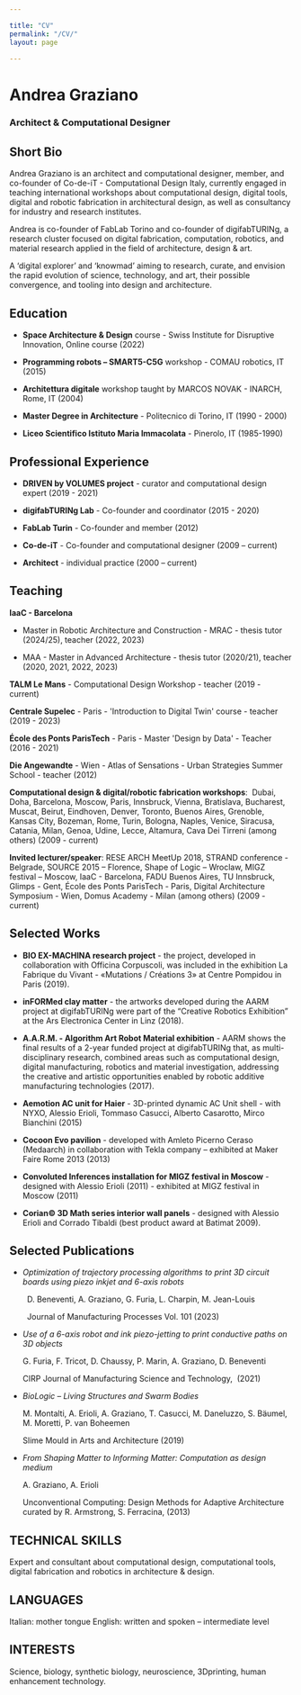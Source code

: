 ```yaml
---

title: "CV"
permalink: "/CV/"
layout: page

---
```


# Andrea Graziano

### Architect & Computational Designer

## Short Bio

Andrea Graziano is an architect and computational designer, member, and co-founder of Co-de-iT - Computational Design Italy, currently engaged in teaching international workshops about computational design, digital tools, digital and robotic fabrication in architectural design, as well as consultancy for industry and research institutes.

Andrea is co-founder of FabLab Torino and co-founder of digifabTURINg, a research cluster focused on digital fabrication, computation, robotics, and material research applied in the field of architecture, design & art.

A ‘digital explorer’ and ‘knowmad’ aiming to research, curate, and envision the rapid evolution of science, technology, and art, their possible convergence, and tooling into design and architecture.

## Education

- **Space Architecture & Design** course - Swiss Institute for Disruptive Innovation, Online course (2022)
  
- **Programming robots – SMART5-C5G** workshop - COMAU robotics, IT (2015)
  
- **Architettura digitale** workshop taught by MARCOS NOVAK - INARCH, Rome, IT (2004)
  
- **Master Degree in Architecture** - Politecnico di Torino, IT (1990 - 2000)
  
- **Liceo Scientifico Istituto Maria Immacolata** - Pinerolo, IT (1985-1990)
  

## Professional Experience

- **DRIVEN by VOLUMES project** - curator and computational design expert (2019 - 2021)
  
- **digifabTURINg Lab** - Co-founder and coordinator (2015 - 2020)
  
- **FabLab Turin** - Co-founder and member (2012)
  
- **Co-de-iT** - Co-founder and computational designer (2009 – current)
  
- **Architect** - individual practice (2000 – current)
  

## Teaching

**IaaC - Barcelona**

- Master in Robotic Architecture and Construction - MRAC - thesis tutor (2024/25), teacher (2022, 2023)
  
- MAA - Master in Advanced Architecture - thesis tutor (2020/21), teacher (2020, 2021, 2022, 2023)
  

**TALM Le Mans** - Computational Design Workshop - teacher (2019 - current)

**Centrale Supelec** - Paris - 'Introduction to Digital Twin' course - teacher (2019 - 2023)

**École des Ponts ParisTech** - Paris - Master 'Design by Data' - Teacher (2016 - 2021)

**Die Angewandte** - Wien - Atlas of Sensations - Urban Strategies Summer School - teacher (2012)

**Computational design & digital/robotic fabrication workshops**:  Dubai, Doha, Barcelona, Moscow, Paris, Innsbruck, Vienna, Bratislava, Bucharest, Muscat, Beirut, Eindhoven, Denver, Toronto, Buenos Aires, Grenoble, Kansas City, Bozeman, Rome, Turin, Bologna, Naples, Venice, Siracusa, Catania, Milan, Genoa, Udine, Lecce, Altamura, Cava Dei Tirreni (among others) (2009 - current)

**Invited lecturer/speaker**: RESE ARCH MeetUp 2018, STRAND conference - Belgrade, SOURCE 2015 – Florence, Shape of Logic – Wroclaw, MIGZ festival – Moscow, IaaC - Barcelona, FADU Buenos Aires, TU Innsbruck, Glimps - Gent, École des Ponts ParisTech - Paris, Digital Architecture Symposium - Wien, Domus Academy - Milan (among others) (2009 - current)

## Selected Works

- **BIO EX-MACHINA research project** - the project, developed in collaboration with Officina Corpuscoli, was included in the exhibition La Fabrique du Vivant - «Mutations / Créations 3» at Centre Pompidou in Paris (2019).
  
- **inFORMed clay matter** - the artworks developed during the AARM project at digifabTURINg were part of the “Creative Robotics Exhibition” at the Ars Electronica Center in Linz (2018). 
  
- **A.A.R.M. - Algorithm Art Robot Material exhibition** - AARM shows the final results of a 2-year funded project at digifabTURINg that, as multi-disciplinary research, combined areas such as computational design, digital manufacturing, robotics and material investigation, addressing the creative and artistic opportunities enabled by robotic additive manufacturing technologies (2017).
  
- **Aemotion AC unit for Haier** - 3D-printed dynamic AC Unit shell - with NYXO, Alessio Erioli, Tommaso Casucci, Alberto Casarotto, Mirco Bianchini (2015)
  
- **Cocoon Evo pavilion** - developed with Amleto Picerno Ceraso (Medaarch) in collaboration with Tekla company – exhibited at Maker Faire Rome 2013 (2013)
  
- **Convoluted Inferences installation for MIGZ festival in Moscow** - designed with Alessio Erioli (2011) - exhibited at MIGZ festival in Moscow (2011)
  
- **Corian© 3D Math series interior wall panels** - designed with Alessio Erioli and Corrado Tibaldi (best product award at Batimat 2009).
  

## Selected Publications

- *Optimization of trajectory processing algorithms to print 3D circuit boards using piezo inkjet and 6-axis robots*

        D. Beneventi, A. Graziano, G. Furia, L. Charpin, M. Jean-Louis

        Journal of Manufacturing Processes Vol. 101 (2023)

- *Use of a 6-axis robot and ink piezo-jetting to print conductive paths on 3D objects*
  
  G. Furia, F. Tricot, D. Chaussy, P. Marin, A. Graziano, D. Beneventi
  
  CIRP Journal of Manufacturing Science and Technology,  (2021)
  
- *BioLogic – Living Structures and Swarm Bodies*
  
  M. Montalti, A. Erioli, A. Graziano, T. Casucci, M. Daneluzzo, S. Bäumel, M. Moretti, P. van Boheemen
  
  Slime Mould in Arts and Architecture (2019)
  
- *From Shaping Matter to Informing Matter: Computation as design medium*
  
  A. Graziano, A. Erioli
  
  Unconventional Computing: Design Methods for Adaptive Architecture curated by R. Armstrong, S. Ferracina, (2013)
  

## TECHNICAL SKILLS

Expert and consultant about computational design, computational tools, digital fabrication and robotics in architecture & design.

## LANGUAGES

Italian: mother tongue
English: written and spoken – intermediate level

## INTERESTS

Science, biology, synthetic biology, neuroscience, 3Dprinting, human enhancement technology.
